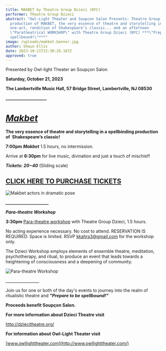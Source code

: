 ```yaml
---
title: MAKBET by Theatre Group Dzieci (NYC)
performer: Theatre Group Dzieci
abstract: "Owl-Light Theater and Soupcon Salon Presents: Theatre Group Dzieci's
  production of MAKBET, the very essence of theatre and storytelling in a
  one-act, rendition of Shakespeare’s classic... and an afternoon
  \"Paratheatrical WORKSHOP\" with Theatre Group Dzieci (NYC) ***\"Prepare to be
  spellbound!\"***"
image: /uploads/makbet-banner.jpg
author: Shaun Ellis
date: 2023-10-21T22:30:29.107Z
approved: true
---
```

Presented by Owl-light Theater an Soupçon Salon

**Saturday, October 21, 2023** 

**The Lambertville Music Hall, 57 Bridge Street, Lambertville, NJ 08530**

**\_\_\_\_\_\_\_\_\_\_\_\_\_\_\_\_\_\_\_\_**

# ***[Makbet](http://dziecitheatre.org/the-work/makbet/)***

**The very essence of theatre and storytelling in a spellbinding production of  Shakespeare’s classic!** 

**7:00pm** ***Makbet*** 1.5 hours, no intermission.                                

Arrive at **6:30pm** for live music, divination and just a touch of mischief! 

***Tickets: $20-$40*** (Sliding scale)

## [CLICK HERE TO P﻿URCHASE TICKETS](https://buy.stripe.com/28ofZx2qw1M02gU28p)

![Makbet actors in dramatic pose](/uploads/makbet.jpg "Makbet")

***\_\_\_\_\_\_\_\_\_\_\_\_\_\_\_\_\_\_\_\__***

***Para-theatre Workshop***

**3:30pm** [Para-theatre ](http://dziecitheatre.org/the-work/workshops/)[workshop](http://dziecitheatre.org/the-work/workshops/) w​ith Theatre Group Dzieci, 1.5 hours.

No acting experience necessary. No cost to attend. RESERVATION IS REQUIRED. Space is limited. RSVP kkahrs3@gmail.com for the workshop only.

The Dzieci Workshop employs elements of ensemble theatre, meditation, psychotherapy, and ritual, to produce an event that leads towards a heightening of consciousness and a deepening of community.  

![Para-theatre Workshop](/uploads/workshop.jpg "Para-theatre Workshop")

\_\_\_\_\_\_\_\_\_\_\_\_\_\_\_\__

Join us for one or both of the day's events to journey into the realm of ritualistic theatre and ***"Prepare to be spellbound!"***

**Proceeds benefit Soupçon Salon.**

**For more information about Dzieci Theatre visit** 

<http://dziecitheatre.org/>

**For information about Owl-Light Theater visit**

[www.owllighttheater.com](http://www.owllighttheater.com/)
